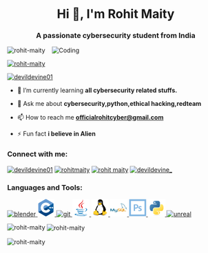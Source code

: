 <h1 align="center">Hi 👋, I'm Rohit Maity</h1>
<h3 align="center">A passionate cybersecurity student from India</h3>
<img align="right" alt="Coding" width="400" src="https://steamuserimages-a.akamaihd.net/ugc/244710630325715238/DBF2154CE721814E9B0F8C6B14D1578A92A3F7B1/?imw=5000&imh=5000&ima=fit&impolicy=Letterbox&imcolor=%23000000&letterbox=false">

<p align="left"> <img src="https://komarev.com/ghpvc/?username=rohit-maity&label=Profile%20views&color=0e75b6&style=flat" alt="rohit-maity" /> </p>

<p align="left"> <a href="https://github.com/ryo-ma/github-profile-trophy"><img src="https://github-profile-trophy.vercel.app/?username=rohit-maity" alt="rohit-maity" /></a> </p>

<p align="left"> <a href="https://twitter.com/devildevine01" target="blank"><img src="https://img.shields.io/twitter/follow/devildevine01?logo=twitter&style=for-the-badge" alt="devildevine01" /></a> </p>

- 🌱 I’m currently learning **all cybersecurity related stuffs.**

- 💬 Ask me about **cybersecurity,python,ethical hacking,redteam**

- 📫 How to reach me **officialrohitcyber@gmail.com**

- ⚡ Fun fact **i believe in Alien**

<h3 align="left">Connect with me:</h3>
<p align="left">
<a href="https://twitter.com/devildevine01" target="blank"><img align="center" src="https://raw.githubusercontent.com/rahuldkjain/github-profile-readme-generator/master/src/images/icons/Social/twitter.svg" alt="devildevine01" height="30" width="40" /></a>
<a href="https://linkedin.com/in/rohitmaity" target="blank"><img align="center" src="https://raw.githubusercontent.com/rahuldkjain/github-profile-readme-generator/master/src/images/icons/Social/linked-in-alt.svg" alt="rohitmaity" height="30" width="40" /></a>
<a href="https://fb.com/rohit maity" target="blank"><img align="center" src="https://raw.githubusercontent.com/rahuldkjain/github-profile-readme-generator/master/src/images/icons/Social/facebook.svg" alt="rohit maity" height="30" width="40" /></a>
<a href="https://instagram.com/devildevine_" target="blank"><img align="center" src="https://raw.githubusercontent.com/rahuldkjain/github-profile-readme-generator/master/src/images/icons/Social/instagram.svg" alt="devildevine_" height="30" width="40" /></a>
</p>

<h3 align="left">Languages and Tools:</h3>
<p align="left"> <a href="https://www.blender.org/" target="_blank" rel="noreferrer"> <img src="https://download.blender.org/branding/community/blender_community_badge_white.svg" alt="blender" width="40" height="40"/> </a> <a href="https://www.w3schools.com/cpp/" target="_blank" rel="noreferrer"> <img src="https://raw.githubusercontent.com/devicons/devicon/master/icons/cplusplus/cplusplus-original.svg" alt="cplusplus" width="40" height="40"/> </a> <a href="https://git-scm.com/" target="_blank" rel="noreferrer"> <img src="https://www.vectorlogo.zone/logos/git-scm/git-scm-icon.svg" alt="git" width="40" height="40"/> </a> <a href="https://www.java.com" target="_blank" rel="noreferrer"> <img src="https://raw.githubusercontent.com/devicons/devicon/master/icons/java/java-original.svg" alt="java" width="40" height="40"/> </a> <a href="https://www.linux.org/" target="_blank" rel="noreferrer"> <img src="https://raw.githubusercontent.com/devicons/devicon/master/icons/linux/linux-original.svg" alt="linux" width="40" height="40"/> </a> <a href="https://www.mysql.com/" target="_blank" rel="noreferrer"> <img src="https://raw.githubusercontent.com/devicons/devicon/master/icons/mysql/mysql-original-wordmark.svg" alt="mysql" width="40" height="40"/> </a> <a href="https://www.photoshop.com/en" target="_blank" rel="noreferrer"> <img src="https://raw.githubusercontent.com/devicons/devicon/master/icons/photoshop/photoshop-line.svg" alt="photoshop" width="40" height="40"/> </a> <a href="https://www.python.org" target="_blank" rel="noreferrer"> <img src="https://raw.githubusercontent.com/devicons/devicon/master/icons/python/python-original.svg" alt="python" width="40" height="40"/> </a> <a href="https://unrealengine.com/" target="_blank" rel="noreferrer"> <img src="https://raw.githubusercontent.com/kenangundogan/fontisto/036b7eca71aab1bef8e6a0518f7329f13ed62f6b/icons/svg/brand/unreal-engine.svg" alt="unreal" width="40" height="40"/> </a> </p>

<p><img align="left" src="https://github-readme-stats.vercel.app/api/top-langs?username=rohit-maity&show_icons=true&locale=en&layout=compact" alt="rohit-maity" /></p>

<p>&nbsp;<img align="center" src="https://github-readme-stats.vercel.app/api?username=rohit-maity&show_icons=true&locale=en" alt="rohit-maity" /></p>

<p><img align="center" src="https://github-readme-streak-stats.herokuapp.com/?user=rohit-maity&" alt="rohit-maity" /></p>
